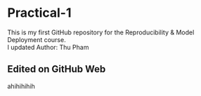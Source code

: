 # Practical-1
This is my first GitHub repository for the Reproducibility & Model Deployment course.  
I updated 
Author: Thu Pham
## Edited on GitHub Web
ahihihihih